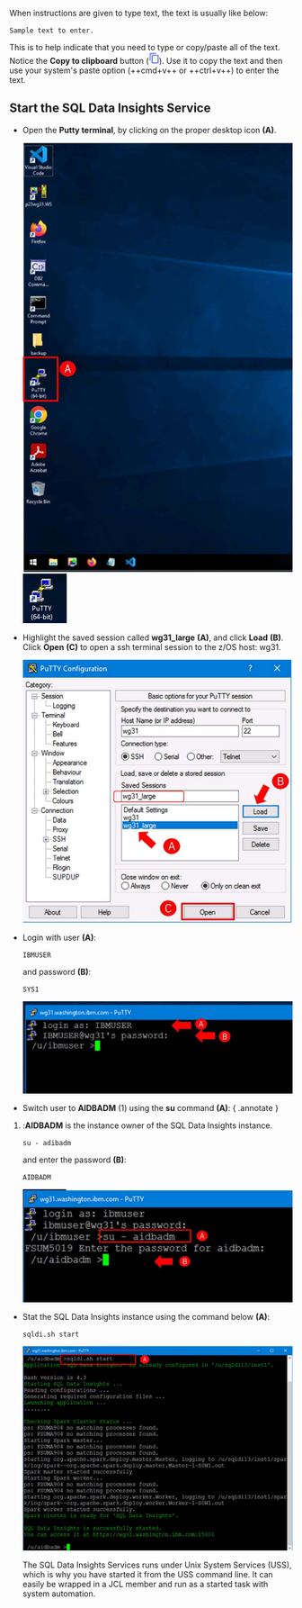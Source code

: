 When instructions are given to type text, the text is usually like below:

```
Sample text to enter.
```

This is to help indicate that you need to type or copy/paste all of the text. Notice the **Copy to clipboard** button (![](_attachments/copyToClipboard.png)). Use it to copy the text and then use your system's paste option (++cmd+v++ or ++ctrl+v++) to enter the text.

## Start the SQL Data Insights Service

- Open the **Putty terminal**, by clicking on the proper desktop icon **(A)**.

    ![](_attachments/desktop.jpg) ![](_attachments/puttyIcon.jpg)

- Highlight the saved session called **wg31_large** **(A)**, and click **Load** **(B)**. Click **Open** **(C)** to open a ssh terminal session to the z/OS host: wg31.

    ![](_attachments/puttySession.jpg)

- Login with user **(A)**:
  
    ```
    IBMUSER
    ```
    and password **(B)**:

    ```
    SYS1
    ```

    ![](_attachments/puttyLogin.jpg)

- Switch user to **AIDBADM** (1) using the **su** command **(A)**: 
{ .annotate }
1.  :**AIDBADM** is the instance owner of the SQL Data Insights instance.

     ```
     su - adibadm
     ```

     and enter the password **(B)**:

     ```
     AIDBADM
     ```

     ![](_attachments/suCMD.jpg)

- Stat the SQL Data Insights instance using the command below **(A)**:
     
    ```
    sqldi.sh start
    ```

    ![](_attachments/sqldiStart.jpg)

    The SQL Data Insights Services runs under Unix System Services (USS), which is why you have started it from the USS command line. It can easily be wrapped in a JCL member and run as a started task with system automation.
